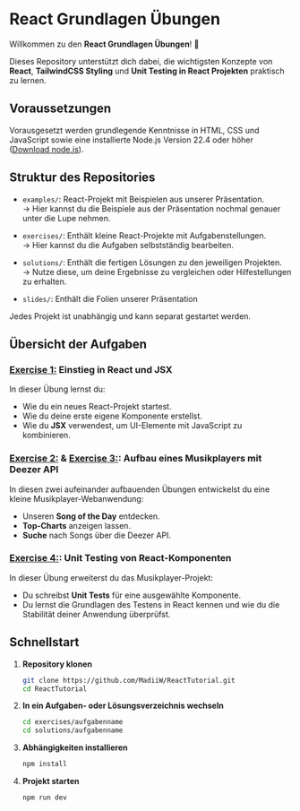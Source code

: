 # React Grundlagen Übungen

Willkommen zu den **React Grundlagen Übungen**! 🚀

Dieses Repository unterstützt dich dabei, die wichtigsten Konzepte von **React**, **TailwindCSS Styling** und **Unit Testing in React Projekten** praktisch zu lernen.

## Voraussetzungen

Vorausgesetzt werden grundlegende Kenntnisse in HTML, CSS und JavaScript sowie eine installierte Node.js Version 22.4 oder höher ([Download node.js](https://nodejs.org/en)).

## Struktur des Repositories

- `examples/`: React-Projekt mit Beispielen aus unserer Präsentation.  
  → Hier kannst du die Beispiele aus der Präsentation nochmal genauer unter die Lupe nehmen.

- `exercises/`: Enthält kleine React-Projekte mit Aufgabenstellungen.  
  → Hier kannst du die Aufgaben selbstständig bearbeiten.

- `solutions/`: Enthält die fertigen Lösungen zu den jeweiligen Projekten.  
  → Nutze diese, um deine Ergebnisse zu vergleichen oder Hilfestellungen zu erhalten.

- `slides/`: Enthält die Folien unserer Präsentation

Jedes Projekt ist unabhängig und kann separat gestartet werden.

## Übersicht der Aufgaben

### [Exercise 1:](https://github.com/MadiiW/ReactTutorial/tree/master/exercises/exercise01) Einstieg in React und JSX

In dieser Übung lernst du:

- Wie du ein neues React-Projekt startest.
- Wie du deine erste eigene Komponente erstellst.
- Wie du **JSX** verwendest, um UI-Elemente mit JavaScript zu kombinieren.

### [Exercise 2:](https://github.com/MadiiW/ReactTutorial/tree/master/exercises/exercise02) & [Exercise 3:](https://github.com/MadiiW/ReactTutorial/tree/master/exercises/exercise03): Aufbau eines Musikplayers mit Deezer API

In diesen zwei aufeinander aufbauenden Übungen entwickelst du eine kleine Musikplayer-Webanwendung:

- Unseren **Song of the Day** entdecken.
- **Top-Charts** anzeigen lassen.
- **Suche** nach Songs über die Deezer API.

### [Exercise 4:](https://github.com/MadiiW/ReactTutorial/tree/master/exercises/exercise04): Unit Testing von React-Komponenten

In dieser Übung erweiterst du das Musikplayer-Projekt:

- Du schreibst **Unit Tests** für eine ausgewählte Komponente.
- Du lernst die Grundlagen des Testens in React kennen und wie du die Stabilität deiner Anwendung überprüfst.

## Schnellstart

1. **Repository klonen**

   ```bash
   git clone https://github.com/MadiiW/ReactTutorial.git
   cd ReactTutorial
   ```

2. **In ein Aufgaben- oder Lösungsverzeichnis wechseln**

   ```bash
   cd exercises/aufgabenname
   cd solutions/aufgabenname
   ```

3. **Abhängigkeiten installieren**

   ```bash
   npm install
   ```

4. **Projekt starten**

   ```bash
   npm run dev
   ```
